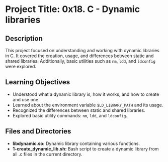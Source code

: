 # Project Title: 0x18. C - Dynamic libraries

## Description
This project focused on understanding and working with dynamic libraries in C. It covered the creation, usage, and differences between static and shared libraries. Additionally, basic utilities such as `nm`, `ldd`, and `ldconfig` were explored.

## Learning Objectives
- Understood what a dynamic library is, how it works, and how to create and use one.
- Learned about the environment variable `$LD_LIBRARY_PATH` and its usage.
- Recognized the differences between static and shared libraries.
- Explored basic utility commands: `nm`, `ldd`, and `ldconfig`.

## Files and Directories
- **libdynamic.so:** Dynamic library containing various functions.
- **1-create_dynamic_lib.sh:** Bash script to create a dynamic library from all .c files in the current directory.


